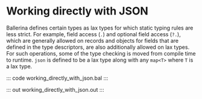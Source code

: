 # Working directly with JSON

Ballerina defines certain types as lax types for which static typing rules are less strict.
For example, field access (`.`) and optional field access (`?.`), which are generally allowed on
records and objects for fields that are defined in the type descriptors, are also additionally
allowed on lax types. For such operations, some of the type checking is moved from compile time to runtime.
`json` is defined to be a lax type along with any `map<T>` where `T` is a lax type.

::: code working_directly_with_json.bal :::

::: out working_directly_with_json.out :::